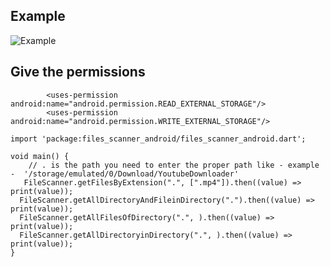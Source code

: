 ## Example

![Example](https://github.com/ravitaak/files_scanner_android/blob/master/example/screenshots/example.png)
## Give the permissions
```
        <uses-permission android:name="android.permission.READ_EXTERNAL_STORAGE"/>
        <uses-permission android:name="android.permission.WRITE_EXTERNAL_STORAGE"/>
```

```
import 'package:files_scanner_android/files_scanner_android.dart';

void main() {
    // . is the path you need to enter the proper path like - example -  '/storage/emulated/0/Download/YoutubeDownloader'
   FileScanner.getFilesByExtension(".", [".mp4"]).then((value) => print(value));
  FileScanner.getAllDirectoryAndFileinDirectory(".").then((value) => print(value));
  FileScanner.getAllFilesOfDirectory(".", ).then((value) => print(value));
  FileScanner.getAllDirectoryinDirectory(".", ).then((value) => print(value));
}
```